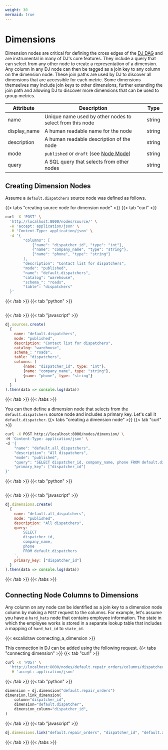 ```yaml
---
weight: 30
mermaid: true
---
```


# Dimensions

Dimension nodes are critical for defining the cross edges of the [DJ DAG](../../../dj-concepts/the-dj-dag) and are instrumental in
many of DJ's core features. They include a query that can select from any other node to create a representation of a dimension. Any
column in any DJ node can then be tagged as a join key to any column on the dimension node. These join paths are used by DJ to
discover all dimensions that are accessible for each metric. Some dimensions themselves may include join keys to other dimensions,
further extending the join path and allowing DJ to discover more dimensions that can be used to group metrics.

| Attribute     | Description                                                                                 | Type   |
|---------------|---------------------------------------------------------------------------------------------|--------|
| name          | Unique name used by other nodes to select from this node                                    | string |
| display_name  | A human readable name for the node                                                          | string |
| description   | A human readable description of the node                                                    | string |
| mode          | `published` or `draft` (see [Node Mode](../../../dj-concepts/node-dependencies/#node-mode)) | string |
| query         | A SQL query that selects from other nodes                                                   | string |

## Creating Dimension Nodes

Assume a `default.dispatchers` source node was defined as follows.

{{< tabs "creating source node for dimension node" >}}
{{< tab "curl" >}}
```sh
curl -X 'POST' \
  'http://localhost:8000/nodes/source/' \
  -H 'accept: application/json' \
  -H 'Content-Type: application/json' \
  -d '{
        "columns": [
            {"name": "dispatcher_id", "type": "int"},
            {"name": "company_name", "type": "string"},
            {"name": "phone", "type": "string"}
        ],
        "description": "Contact list for dispatchers",
        "mode": "published",
        "name": "default.dispatchers",
        "catalog": "warehouse",
        "schema_": "roads",
        "table": "dispatchers"
  }'
```
{{< /tab >}}
{{< tab "python" >}}
```py

```
{{< /tab >}}
{{< tab "javascript" >}}
```js
dj.sources.create(
  {
    name: "default.dispatchers",
    mode: "published",
    description: "Contact list for dispatchers",
    catalog: "warehouse",
    schema_: "roads",
    table: "dispatchers",
    columns: [
        {name: "dispatcher_id", type: "int"},
        {name: "company_name", type: "string"},
        {name: "phone", type: "string"}
    ]
  }
).then(data => console.log(data))
```
{{< /tab >}}
{{< /tabs >}}

You can then define a dimension node that selects from the `default.dispatchers` source node and includes
a primary key. Let's call it `default.dispatcher`.
{{< tabs "creating a dimension node" >}}
{{< tab "curl" >}}
```sh
curl -X POST http://localhost:8000/nodes/dimension/ \
-H 'Content-Type: application/json' \
-d '{
    "name": "default.all_dispatchers",
    "description": "All dispatchers",
    "mode": "published",
    "query": "SELECT dispatcher_id, company_name, phone FROM default.dispatchers",
    "primary_key": ["dispatcher_id"]
}'
```
{{< /tab >}}
{{< tab "python" >}}
```py

```
{{< /tab >}}
{{< tab "javascript" >}}
```js
dj.dimensions.create(
  {
    name: "default.all_dispatchers",
    mode: "published",
    description: "All dispatchers",
    query: `
        SELECT
        dispatcher_id,
        company_name,
        phone
        FROM default.dispatchers
    `,
    primary_key: ["dispatcher_id"]
  }
).then(data => console.log(data))
```
{{< /tab >}}
{{< /tabs >}}

## Connecting Node Columns to Dimensions

Any column on any node can be identified as a join key to a dimension node column by making
a `POST` request to the columns. For example, let's assume you have a `hard_hats` node that contains
employee information. The state in which the employee works is stored in a separate lookup table
that includes a mapping of `hard_hat_id` to `state_id`.

{{< excalidraw connecting_a_dimension >}}

This connection in DJ can be added using the following request.
{{< tabs "connecting dimension" >}}
{{< tab "curl" >}}
```sh
curl -X 'POST' \
  'http://localhost:8000/nodes/default.repair_orders/columns/dispatcher_id/?dimension=default.all_dispatchers&dimension_column=dispatcher_id' \
  -H 'accept: application/json'
```
{{< /tab >}}
{{< tab "python" >}}

```py
dimension = dj.dimension("default.repair_orders")
dimension.link_dimension(
    column="dispatcher_id",
    dimension="default.dispatcher",
    dimension_column="dispatcher_id",
)
```
{{< /tab >}}
{{< tab "javascript" >}}
```js
dj.dimensions.link("default.repair_orders", "dispatcher_id", "default.all_dispatchers", "dispatcher_id").then(data => console.log(data))
```
{{< /tab >}}
{{< /tabs >}}
